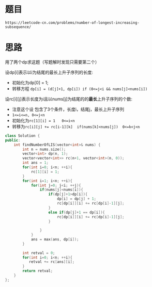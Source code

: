 # 题目
`https://leetcode-cn.com/problems/number-of-longest-increasing-subsequence/`


# 思路
用了两个dp求这题（写题解时发现只需要第二个）

设dp[i]表示以i为结尾的最长上升子序列的长度:
- 初始化为dp[0] = 1;
- 转移方程 `dp[i] = (d[j]+1, dp[i]) if (0<=j<i && nums[j]<nums[i]) `


设rc[i][j]表示长度为i且以nums[j]为结尾的的**最长**上升子序列的个数:
- 注意这个设 包含了3个条件，长度i，结尾j，最长上升子序列
- `1<=i<=n, 0<=j<n`
- 初始化为`rc[1][i] = 1   0<=i<n`
- 转移为`rc[i][j] += rc[i-1][k]  if(nums[k]<nums[j])  0<=k<j<n`


```cpp
class Solution {
public:
    int findNumberOfLIS(vector<int>& nums) {
        int n = nums.size();
        vector<int> dp(n, 1);
        vector<vector<int>> rc(n+1, vector<int>(n, 0));
        int ans = 1;
        for(int i=0; i<n; ++i){
            rc[1][i] = 1;
        }
        for(int i=1; i<n; ++i){
            for(int j=0; j<i; ++j){
                if(nums[j]<nums[i]){
                    if(dp[j]+1>dp[i]){
                        dp[i] = dp[j] + 1;
                        rc[dp[i]][i] += rc[dp[i]-1][j];
                    }
                    else if(dp[j]+1 == dp[i]){
                        rc[dp[i]][i] += rc[dp[i]-1][j];
                    }
                    
                }
            }
            ans = max(ans, dp[i]);
        }
        
        int retval = 0;
        for(int i=0; i<n; ++i){
           retval += rc[ans][i];
        }
        return retval;
    }
};
```